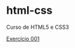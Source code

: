 # html-css
 Curso de HTML5 e CSS3

<a href="https://benjamimcs.github.io/html_css/exercícios/ex001/">Exercício 001</a>
